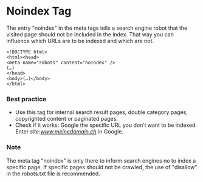 # Noindex Tag
The entry "noindex" in the meta tags tells a search engine robot that the visited page should not be included in the index. That way you can influence which URLs are to be indexed and which are not. 

```
<!DOCTYPE html>
<html><head>
<meta name="robots" content="noindex" />
(…)
</head>
<body>(…)</body>
</html>
```

### Best practice
* Use this tag for internal search result pages, double category pages, copyrighted content or paginated pages.
* Check if it works: Google the specific URL you don’t want to be indexed. Enter *site:www.meinedomain.ch* in Google.

### Note
The meta tag "noindex" is only there to inform search engines no to index a specific page. If specific pages should not be crawled, the use of "disallow" in the robots.txt file is recommended.
